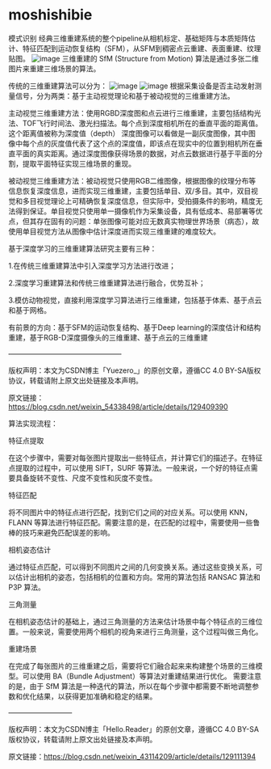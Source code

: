 # moshishibie
模式识别
经典三维重建系统的整个pipeline从相机标定、基础矩阵与本质矩阵估计、特征匹配到运动恢复结构（SFM），从SFM到稠密点云重建、表面重建、纹理贴图。
![image](https://user-images.githubusercontent.com/90848881/233792940-203f7ded-66a5-4bc1-b024-94c02a19f1fe.png)
三维重建的 SfM (Structure from Motion) 算法是通过多张二维图片来重建三维场景的算法。

传统的三维重建算法可以分为：
![image](https://user-images.githubusercontent.com/90848881/233793926-84a56bef-bf19-40fe-84b7-44cfab4850a3.png)
![image](https://user-images.githubusercontent.com/90848881/233793937-efd2f1af-71d2-4e2a-8939-58793d5df6da.png)
根据采集设备是否主动发射测量信号，分为两类：基于主动视觉理论和基于被动视觉的三维重建方法。

主动视觉三维重建方法：使用RGBD深度图和点云进行三维重建，主要包括结构光法、TOF飞行时间法、激光扫描法。每个点到深度相机所在的垂直平面的距离值。这个距离值被称为深度值（depth）
深度图像可以看做是一副灰度图像，其中图像中每个点的灰度值代表了这个点的深度值，即该点在现实中的位置到相机所在垂直平面的真实距离。通过深度图像获得场景的数据，对点云数据进行基于平面的分割，提取平面特征实现三维场景的重现。

被动视觉三维重建方法：被动视觉只使用RGB二维图像，根据图像的纹理分布等信息恢复深度信息，进而实现三维重建，主要包括单目、双/多目。其中，双目视觉和多目视觉理论上可精确恢复深度信息，但实际中，受拍摄条件的影响，精度无法得到保证。单目视觉只使用单一摄像机作为采集设备，具有低成本、易部署等优点，但其存在固有的问题：单张图像可能对应无数真实物理世界场景（病态），故使用单目视觉方法从图像中估计深度进而实现三维重建的难度较大。


基于深度学习的三维重建算法研究主要有三种：

1.在传统三维重建算法中引入深度学习方法进行改进；

2.深度学习重建算法和传统三维重建算法进行融合，优势互补；

3.模仿动物视觉，直接利用深度学习算法进行三维重建，包括基于体素、基于点云和基于网格。

有前景的方向：基于SFM的运动恢复结构、基于Deep learning的深度估计和结构重建，基于RGB-D深度摄像头的三维重建、基于点云的三维重建

————————————————

版权声明：本文为CSDN博主「Yuezero_」的原创文章，遵循CC 4.0 BY-SA版权协议，转载请附上原文出处链接及本声明。

原文链接：https://blog.csdn.net/weixin_54338498/article/details/129409390

算法实现流程：

特征点提取

在这个步骤中，需要对每张图片提取出一些特征点，并计算它们的描述子。在特征点提取的过程中，可以使用 SIFT，SURF 等算法。一般来说，一个好的特征点需要具备旋转不变性、尺度不变性和灰度不变性。

特征匹配

将不同图片中的特征点进行匹配，找到它们之间的对应关系。可以使用 KNN，FLANN 等算法进行特征匹配。需要注意的是，在匹配的过程中，需要使用一些鲁棒的技巧来避免匹配误差的影响。

相机姿态估计

通过特征点匹配，可以得到不同图片之间的几何变换关系。通过这些变换关系，可以估计出相机的姿态，包括相机的位置和方向。常用的算法包括 RANSAC 算法和 P3P 算法。

三角测量

在相机姿态估计的基础上，通过三角测量的方法来估计场景中每个特征点的三维位置。一般来说，需要使用两个相机的视角来进行三角测量，这个过程叫做三角化。

重建场景

在完成了每张图片的三维重建之后，需要将它们融合起来来构建整个场景的三维模型。可以使用 BA（Bundle Adjustment）等算法对重建结果进行优化。
需要注意的是，由于 SfM 算法是一种迭代的算法，所以在每个步骤中都需要不断地调整参数和优化结果，以获得更加准确和稳定的结果。


—————————

版权声明：本文为CSDN博主「Hello.Reader」的原创文章，遵循CC 4.0 BY-SA版权协议，转载请附上原文出处链接及本声明。

原文链接：https://blog.csdn.net/weixin_43114209/article/details/129111394
